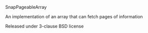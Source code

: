 SnapPageableArray

An implementation of an array that can fetch pages of information

Released under 3-clause BSD license
